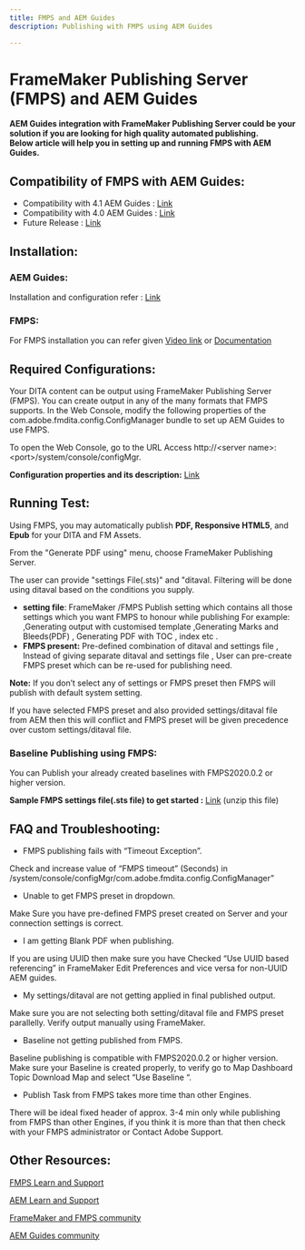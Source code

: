```yaml
---
title: FMPS and AEM Guides 
description: Publishing with FMPS using AEM Guides

---
```


# FrameMaker Publishing Server (FMPS) and AEM Guides

**AEM Guides integration with FrameMaker Publishing Server could be your solution if you are looking for high quality automated publishing.  
Below article will help you in setting up and running FMPS with AEM Guides.**

## Compatibility of FMPS with AEM Guides:

-   Compatibility with 4.1 AEM Guides : [Link](https://experienceleague.adobe.com/docs/experience-manager-guides-learn/tutorials/release-info/release-notes/on-prem-release-notes/release-notes-4.1.html?lang=en/#compatibility-matrix)
-   Compatibility with 4.0 AEM Guides : [Link](https://helpx.adobe.com/xml-documentation-for-experience-manager/release-note/release-notes-xml-documentation-solution-4-0.html/#Compatibility%20matrix)
-   Future Release : [Link](https://experienceleague.adobe.com/docs/experience-manager-guides-learn/tutorials/release-info/latest-release-info.html?lang=en)

## Installation:

### AEM Guides:

Installation and configuration refer : [Link](https://helpx.adobe.com/content/dam/help/en/xml-documentation-solution/4-1-2/Adobe-Experience-Manager-Guides_Installation-Configuration-Guide_EN.pdf)

### FMPS:

For FMPS installation you can refer given [Video link](https://www.youtube.com/watch?v=2deelyM5VA8&t) or [Documentation](https://help.adobe.com/en_US/framemaker/server/index.html#t=fmps-user-guide%2Finstall_config_fmps.html%23install_config_fmps&rhtocid=_2)

## Required Configurations:

Your DITA content can be output using FrameMaker Publishing Server (FMPS). You can create output in any of the many formats that FMPS supports. In the Web Console, modify the following properties of the com.adobe.fmdita.config.ConfigManager bundle to set up AEM Guides to use FMPS.

To open the Web Console, go to the URL Access http://\<server name\>:\<port\>/system/console/configMgr.

**Configuration properties and its description:** [Link](https://helpx.adobe.com/content/dam/help/en/xml-documentation-solution/4-1-2/Adobe-Experience-Manager-Guides_Installation-Configuration-Guide_EN.pdf#page=89)

## Running Test:

Using FMPS, you may automatically publish **PDF, Responsive HTML5**, and **Epub** for your DITA and FM Assets.

From the "Generate PDF using" menu, choose FrameMaker Publishing Server.

The user can provide "settings File(.sts)" and "ditaval. Filtering will be done using ditaval based on the conditions you supply.

-   **setting file**: FrameMaker /FMPS Publish setting which contains all those settings which you want FMPS to honour while publishing For example: ,Generating output with customised template ,Generating Marks and Bleeds(PDF) , Generating PDF with TOC , index etc .
-   **FMPS present:** Pre-defined combination of ditaval and settings file , Instead of giving separate ditaval and settings file , User can pre-create FMPS preset which can be re-used for publishing need.

**Note:** If you don’t select any of settings or FMPS preset then FMPS will publish with default system setting.

If you have selected FMPS preset and also provided settings/ditaval file from AEM then this will conflict and FMPS preset will be given precedence over custom settings/ditaval file.

### Baseline Publishing using FMPS:

You can Publish your already created baselines with FMPS2020.0.2 or higher version.

**Sample FMPS settings file(.sts file) to get started :** [Link](https://acrobat.adobe.com/link/track?uri=urn:aaid:scds:US:ef750752-7a7e-4e51-923e-6b7d9861ed54) (unzip this file)

## FAQ and Troubleshooting:

-   FMPS publishing fails with “Timeout Exception”.

Check and increase value of “FMPS timeout” (Seconds) in /system/console/configMgr/com.adobe.fmdita.config.ConfigManager”

-   Unable to get FMPS preset in dropdown.

Make Sure you have pre-defined FMPS preset created on Server and your connection settings is correct.

-   I am getting Blank PDF when publishing.

If you are using UUID then make sure you have Checked “Use UUID based referencing” in FrameMaker Edit Preferences and vice versa for non-UUID AEM guides.

-   My settings/ditaval are not getting applied in final published output.

Make sure you are not selecting both setting/ditaval file and FMPS preset parallelly. Verify output manually using FrameMaker.

-   Baseline not getting published from FMPS.

Baseline publishing is compatible with FMPS2020.0.2 or higher version.  
Make sure your Baseline is created properly, to verify go to Map Dashboard Topic Download Map and select “Use Baseline “.

-   Publish Task from FMPS takes more time than other Engines.

There will be ideal fixed header of approx. 3-4 min only while publishing from FMPS than other Engines, if you think it is more than that then check with your FMPS administrator or Contact Adobe Support.

## Other Resources:

[FMPS Learn and Support](https://helpx.adobe.com/support/framemaker-publishing-server.html)

[AEM Learn and Support](https://helpx.adobe.com/in/support/xml-documentation-for-experience-manager.html)

[FrameMaker and FMPS community](https://community.adobe.com/t5/framemaker/ct-p/ct-framemaker?page=1&sort=latest_replies&lang=all&tabid=all)

[AEM Guides community](https://experienceleaguecommunities.adobe.com/t5/experience-manager-guides/ct-p/aem-xml-documentation)
